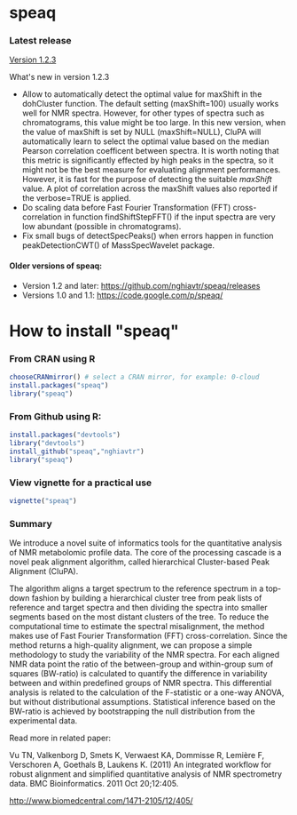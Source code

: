 speaq
=====
### Latest release
[Version 1.2.3](https://github.com/nghiavtr/BPSC/releases/download/v0.99.1/BPSC_0.99.1.tar.gz)

What's new in version 1.2.3
- Allow to automatically detect the optimal value for maxShift in the dohCluster function. The default setting (maxShift=100) usually works well for NMR spectra. However, for other types of spectra such as chromatograms, this value might be too large. In this new version, when the value of maxShift is set by NULL (maxShift=NULL), CluPA will automatically learn to select the optimal value based on the median Pearson correlation coefficent between spectra. It is worth noting that this metric is significantly effected by high peaks in the spectra, so it might not be the best measure for evaluating alignment performances. However, it is fast for the purpose of detecting the suitable $maxShift$ value. A plot of correlation across the maxShift values also reported if the verbose=TRUE is applied.
- Do scaling data before Fast Fourier Transformation (FFT) cross-correlation in function findShiftStepFFT() if the input spectra are very low abundant (possible in chromatograms).
- Fix small bugs of detectSpecPeaks() when errors happen in function peakDetectionCWT() of MassSpecWavelet package.

#### Older versions of speaq: 
- Version 1.2 and later: https://github.com/nghiavtr/speaq/releases
- Versions 1.0 and 1.1: https://code.google.com/p/speaq/

# How to install "speaq"
### From CRAN using R
```R
chooseCRANmirror() # select a CRAN mirror, for example: 0-cloud
install.packages("speaq")   
library("speaq")
```
### From Github using R:
```R
install.packages("devtools")
library("devtools")
install_github("speaq","nghiavtr")
library("speaq")
```
### View vignette for a practical use
```R
vignette("speaq")
```
### Summary
We introduce a novel suite of informatics tools for the quantitative analysis of NMR metabolomic profile data. The core of the processing cascade is a novel peak alignment algorithm, called hierarchical Cluster-based Peak Alignment (CluPA).

The algorithm aligns a target spectrum to the reference spectrum in a top-down fashion by building a hierarchical cluster tree from peak lists of reference and target spectra and then dividing the spectra into smaller segments based on the most distant clusters of the tree. To reduce the computational time to estimate the spectral misalignment, the method makes use of Fast Fourier Transformation (FFT) cross-correlation. Since the method returns a high-quality alignment, we can propose a simple methodology to study the variability of the NMR spectra. For each aligned NMR data point the ratio of the between-group and within-group sum of squares (BW-ratio) is calculated to quantify the difference in variability between and within predefined groups of NMR spectra. This differential analysis is related to the calculation of the F-statistic or a one-way ANOVA, but without distributional assumptions. Statistical inference based on the BW-ratio is achieved by bootstrapping the null distribution from the experimental data.

Read more in related paper:

Vu TN, Valkenborg D, Smets K, Verwaest KA, Dommisse R, Lemière F, Verschoren A, Goethals B, Laukens K. (2011) An integrated workflow for robust alignment and simplified quantitative analysis of NMR spectrometry data. BMC Bioinformatics. 2011 Oct 20;12:405.

http://www.biomedcentral.com/1471-2105/12/405/
